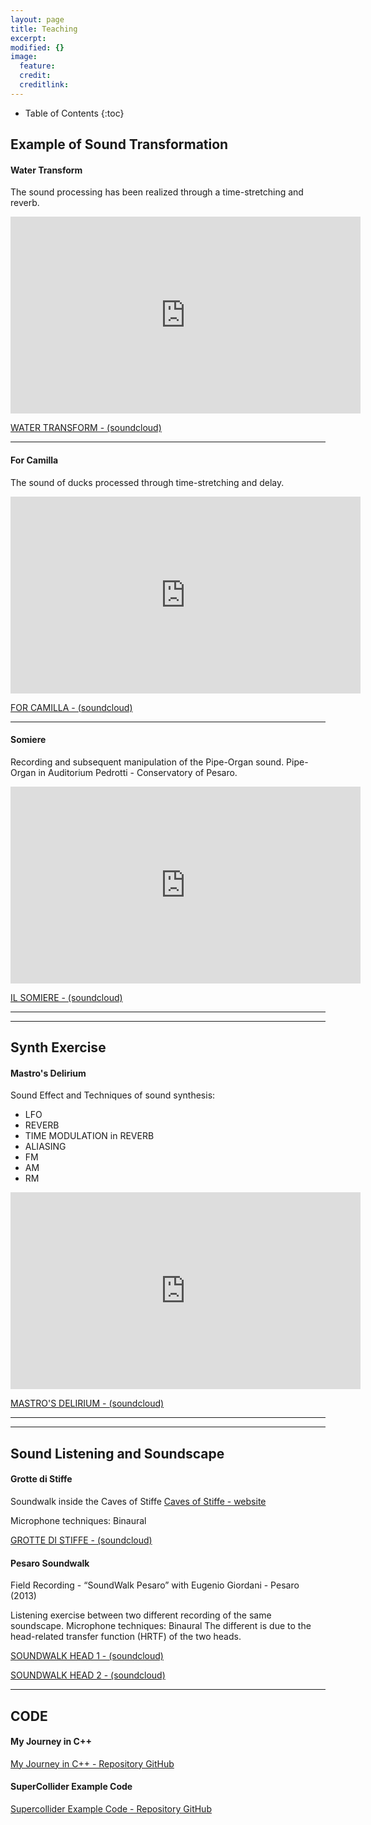 ```yaml
---
layout: page
title: Teaching
excerpt: 
modified: {} 
image:
  feature: 
  credit: 
  creditlink: 
---
```


* Table of Contents
{:toc}

## Example of Sound Transformation 

#### Water Transform

The sound processing has been realized through a time-stretching and reverb.

<iframe width="560" height="315" src="https://www.youtube.com/embed/uHYPPBytZ8I" frameborder="0" allowfullscreen></iframe>

[WATER TRANSFORM - (soundcloud)](https://soundcloud.com/anthony-di-furia/example-water-transform) 

---

#### For Camilla

The sound of ducks processed through time-stretching and delay.

<iframe width="560" height="315" src="https://www.youtube.com/embed/EdN8uVzsLQ8" frameborder="0" allowfullscreen></iframe>

[FOR CAMILLA - (soundcloud)](https://soundcloud.com/anthony-di-furia/for-camilla) 

---

#### Somiere

Recording and subsequent manipulation of the Pipe-Organ sound.
Pipe-Organ in Auditorium Pedrotti - Conservatory of Pesaro.

<iframe width="560" height="315" src="https://www.youtube.com/embed/5LBgWs2t5bQ" frameborder="0" allowfullscreen></iframe>

[IL SOMIERE - (soundcloud)](https://soundcloud.com/anthony-di-furia/il-somiere) 

---


---

## Synth Exercise 

#### Mastro's Delirium

Sound Effect and Techniques of sound synthesis:

- LFO
- REVERB
- TIME MODULATION in REVERB
- ALIASING
- FM
- AM
- RM

<iframe width="560" height="315" src="https://www.youtube.com/embed/h6kPW8sF5PQ" frameborder="0" allowfullscreen></iframe>

[MASTRO'S DELIRIUM - (soundcloud)](https://soundcloud.com/anthony-di-furia/mastros-delirium)

---

---

## Sound Listening and Soundscape 

#### Grotte di Stiffe

Soundwalk inside the Caves of Stiffe
[Caves of Stiffe - website](http://www.grottestiffe.it/)

Microphone techniques: Binaural

[GROTTE DI STIFFE - (soundcloud)](https://soundcloud.com/anthony-di-furia/grotte-di-stiffe)


#### Pesaro Soundwalk
Field Recording - “SoundWalk Pesaro” with Eugenio Giordani - Pesaro (2013)

Listening exercise between two different recording of the same soundscape.
Microphone techniques: Binaural 
The different is due to the head-related transfer function (HRTF) of the two heads. 

[SOUNDWALK HEAD 1 - (soundcloud)](https://soundcloud.com/anthony-di-furia/soundscape-pesaro-1)

[SOUNDWALK HEAD 2 - (soundcloud)](https://soundcloud.com/anthony-di-furia/soundscape-pesaro-2)


---

## CODE

#### My Journey in C++

[My Journey in C++ - Repository GitHub](https://github.com/anthonydifuria/My-Journey-in-Cpp)

#### SuperCollider Example Code

[Supercollider Example Code - Repository GitHub](https://github.com/anthonydifuria/supercollider_example_code)


